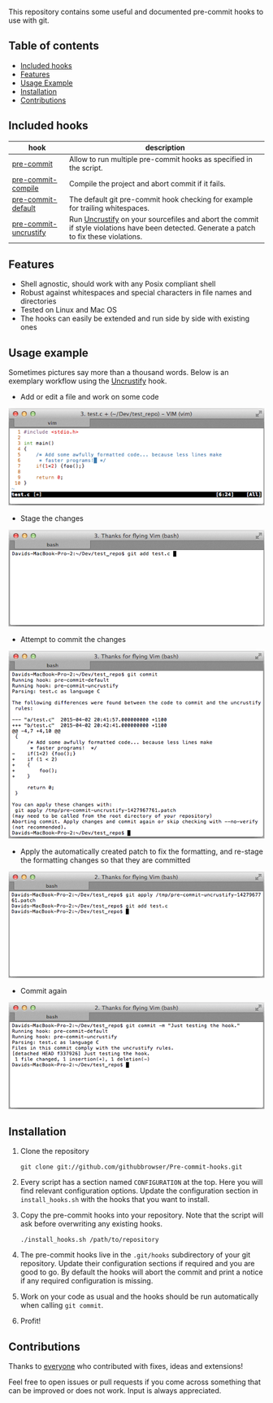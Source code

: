 This repository contains some useful and documented pre-commit hooks to use with git.


## Table of contents

* [Included hooks](#included-hooks)
* [Features](#features)
* [Usage Example](#usage-example)
* [Installation](#installation)
* [Contributions](#contributions)


## Included hooks

hook | description
------------ | -------------
[pre-commit](pre-commit) | Allow to run multiple pre-commit hooks as specified in the script.
[pre-commit-compile](pre-commit-compile) | Compile the project and abort commit if it fails.
[pre-commit-default](pre-commit-default) | The default git pre-commit hook checking for example for trailing whitespaces.
[pre-commit-uncrustify](pre-commit-uncrustify) | Run [Uncrustify](http://uncrustify.sourceforge.net/) on your sourcefiles and abort the commit if style violations have been detected. Generate a patch to fix these violations.


## Features

* Shell agnostic, should work with any Posix compliant shell
* Robust against whitespaces and special characters in file names and directories
* Tested on Linux and Mac OS
* The hooks can easily be extended and run side by side with existing ones


## Usage example

Sometimes pictures say more than a thousand words. Below is an exemplary workflow using the [Uncrustify](http://uncrustify.sourceforge.net/) hook.

* Add or edit a file and work on some code

![Work on code](example_pictures/work_on_code.png)

* Stage the changes

![Add changes](example_pictures/add_file.png)

* Attempt to commit the changes

![Commit changes](example_pictures/commit_changes.png)

* Apply the automatically created patch to fix the formatting, and re-stage the formatting changes so that they are committed

![Apply patch](example_pictures/apply_patch.png)

* Commit again

![Commit changes again](example_pictures/commit_changes_again.png)


## Installation

1. Clone the repository

    ```
    git clone git://github.com/githubbrowser/Pre-commit-hooks.git
    ```

2. Every script has a section named `CONFIGURATION` at the top. Here you will find relevant configuration options. Update the configuration section in `install_hooks.sh` with the hooks that you want to install.

3. Copy the pre-commit hooks into your repository. Note that the script will ask before overwriting any existing hooks.

    ```
    ./install_hooks.sh /path/to/repository
    ```

4. The pre-commit hooks live in the `.git/hooks` subdirectory of your git repository. Update their configuration sections if required and you are good to go. By default the hooks will abort the commit and print a notice if any required configuration is missing.

5. Work on your code as usual and the hooks should be run automatically when calling `git commit`.

6. Profit!


## Contributions

Thanks to [everyone](https://github.com/githubbrowser/Pre-commit-hooks/graphs/contributors) who contributed with fixes, ideas and extensions!

Feel free to open issues or pull requests if you come across something that can be improved or does not work. Input is always appreciated.
